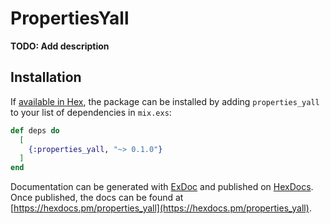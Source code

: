 # PropertiesYall

**TODO: Add description**

## Installation

If [available in Hex](https://hex.pm/docs/publish), the package can be installed
by adding `properties_yall` to your list of dependencies in `mix.exs`:

```elixir
def deps do
  [
    {:properties_yall, "~> 0.1.0"}
  ]
end
```

Documentation can be generated with [ExDoc](https://github.com/elixir-lang/ex_doc)
and published on [HexDocs](https://hexdocs.pm). Once published, the docs can
be found at [https://hexdocs.pm/properties_yall](https://hexdocs.pm/properties_yall).

